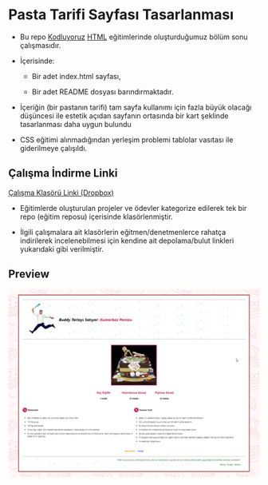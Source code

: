 # Pasta Tarifi Sayfası Tasarlanması

 * Bu repo [Kodluyoruz](https://www.kodluyoruz.org) [HTML](https://app.patika.dev/courses/html) eğitimlerinde oluşturduğumuz bölüm sonu çalışmasıdır.

 * İçerisinde:
 
    * Bir adet index.html sayfası,
    
    * Bir adet README dosyası barındırmaktadır.

* İçeriğin (bir pastanın tarifi) tam sayfa kullanımı için fazla büyük olacağı düşüncesi ile estetik açıdan sayfanın ortasında bir kart şeklinde tasarlanması daha uygun bulundu

* CSS eğitimi alınmadığından yerleşim problemi tablolar vasıtası ile giderilmeye çalışıldı.

## Çalışma İndirme Linki

[Çalışma Klasörü Linki (Dropbox)](https://www.dropbox.com/sh/ofysdpw3krkt6jc/AAAKbEtaKSOSuQZ0jZ09JjWCa?dl=0)

* Eğitimlerde oluşturulan projeler ve ödevler kategorize edilerek tek bir repo (eğitim reposu) içerisinde klasörlenmiştir.

* İlgili çalışmalara ait klasörlerin eğitmen/denetmenlerce rahatça indirilerek incelenebilmesi için kendine ait depolama/bulut linkleri yukarıdaki gibi verilmiştir.

## Preview

![echo-emrealper](img/echo-emrealper-kumarbaz-pastasi.png)
